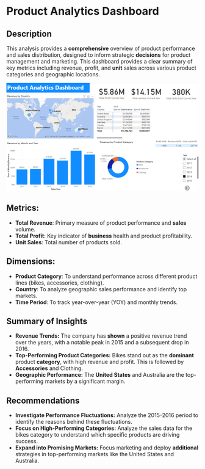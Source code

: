 # Product Analytics Dashboard

## Description
This analysis provides a **comprehensive** overview of product performance and sales distribution, designed to inform strategic **decisions** for product management and marketing. This dashboard provides a clear summary of key metrics including revenue, profit, and **unit** sales across various product categories and geographic locations.

![Dashboard](ProjectImg.png)

## Metrics:
- **Total Revenue**: Primary measure of product performance and **sales** volume.
- **Total Profit**: Key indicator of **business** health and product profitability.
- **Unit Sales**: Total number of products sold.

## Dimensions:
- **Product Category**: To understand performance across different product lines (bikes, accessories, clothing).
- **Country**: To analyze geographic sales performance and identify top markets.
- **Time Period**: To track year-over-year (YOY) and monthly trends.

## Summary of Insights
- **Revenue Trends:** The company has **shown** a positive revenue trend over the years, with a notable peak in 2015 and a subsequent drop in 2016.
- **Top-Performing Product Categories:** Bikes stand out as the **dominant** product **category**, with high revenue and profit. This is followed by **Accessories** and Clothing.
- **Geographic Performance:** The **United States** and Australia are the top-performing markets by a significant margin.

## Recommendations
- **Investigate Performance Fluctuations:** Analyze the 2015-2016 period to identify the reasons behind these fluctuations.
- **Focus on High-Performing Categories:** Analyze the sales data for the bikes category to understand which specific products are driving success.
- **Expand into Promising Markets:** Focus marketing and deploy **additional** strategies in top-performing markets like the United States and Australia.
